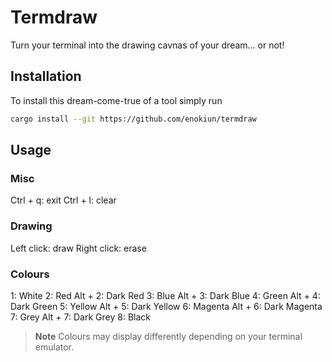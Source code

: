 # Termdraw

Turn your terminal into the drawing cavnas of your dream... or not!

## Installation

To install this dream-come-true of a tool simply run

```sh
cargo install --git https://github.com/enokiun/termdraw
```

## Usage

### Misc

Ctrl + q: exit
Ctrl + l: clear

### Drawing

Left click: draw
Right click: erase

### Colours

1: White
2: Red
Alt + 2: Dark Red
3: Blue
Alt + 3: Dark Blue
4: Green
Alt + 4: Dark Green
5: Yellow
Alt + 5: Dark Yellow
6: Magenta
Alt + 6: Dark Magenta
7: Grey
Alt + 7: Dark Grey
8: Black

> **Note**
> Colours may display differently depending on your terminal emulator.
